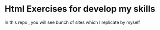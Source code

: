 # Html Exercises for develop my skills

In this repo , you will see bunch of sites which I replicate by myself


